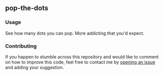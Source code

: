 ## pop-the-dots

### Usage

See how many dots you can pop. More addicting that you'd expect. 

### Contributing

If you happen to stumble across this repository and would like to comment on how to improve this code, feel free to contact me by [opening an issue](https://github.com/iamwillow/pop-the-dots/issues/new) and adding your suggestion. 